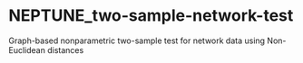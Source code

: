 # NEPTUNE_two-sample-network-test
Graph-based nonparametric two-sample test for network data using Non-Euclidean distances

